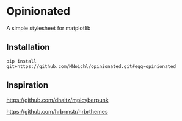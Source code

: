 # Opinionated

A simple stylesheet for matplotlib



## Installation

    pip install git+https://github.com/MNoichl/opinionated.git#egg=opinionated




## Inspiration 

https://github.com/dhaitz/mplcyberpunk

https://github.com/hrbrmstr/hrbrthemes
